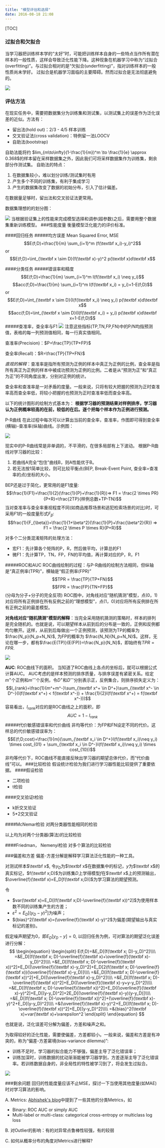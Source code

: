 ```yaml
---
title: "模型评估和选择"
date: 2016-08-18 21:08
---
```


[TOC]

### 过拟合和欠拟合
当学习器把训练样本学的“太好”时，可能把训练样本自身的一些特点当作所有潜在样本的一般性质，这样会导致泛化性能下降。这种现象在机器学习中称为“过拟合(overfitting)”。与过拟合相对的是“欠拟合(underfitting)”，指对训练样本的一般性质尚未学好。
过拟合是机器学习面临的主要障碍。然而过拟合是无法彻底避免的。

![](../static/images/over-under-fitting.png)

### 评估方法
在现实任务中，需要把数据集分为训练集和测试集，以测试集上的误差作为泛化误差的近似。方法有：

- 留出法(hold out)：2/3 - 4/5 样本训练
- 交叉验证法(cross validation)：特例留一法LOOCV
- 自助法(bootstrap)
   
自助法能将约 $lim_{m\to\infty}(1-\frac{1}{m})^m \to \frac{1}{e} \approx 0.368$的样本留在采样数据集之外，因此我们可将采样数据集作为训练集，剩余部分作测试集。
自助法的特点：
1. 在数据集较小，难以划分训练/测试集时有用
2. 产生多个不同的训练集，有利于集成学习
3. 产生的数据集改变了数据的初始分布，引入了估计偏差。

在数据量足够时，留出法和交叉验证法更常用。

数据集理想的的划分图：

![](../static/images/dataset-divide.png)
当根据验证集上的性能来完成模型选择和调参(超参数)之后，需要用整个数据集重新训练模型。
###性能度量
衡量模型泛化能力的评价标准。

####回归任务
#####均方误差
Mean Squared Error, MSE
$$E(f;D)=\frac{1}{m} \sum_{i=1}^m (f(\textbf x_i)-y_i)^2$$
or
$$E(f;D)=\int_{\textbf x \sim D}(f(\textbf x)-y)^2 p(\textbf x)d\textbf x$$

####分类任务
#####错误率和精度
$$E(f;D)=\frac{1}{m} \sum_{i=1}^m I(f(\textbf x_i) \neq y_i)$$
$$acc(f;D)=\frac{1}{m} \sum_{i=1}^m I(f(\textbf x_i) = y_i)=1-E(f;D)$$
or
$$E(f;D)=\int_{\textbf x \sim D}(I(f(\textbf x_i) \neq y_i) p(\textbf x)d\textbf x$$
$$acc(f;D)=\int_{\textbf x \sim D}(I(f(\textbf x_i) = y_i) p(\textbf x)d\textbf x=1-E(f;D)$$
#####查准率，查全率与F1
![](../static/images/classification.png)
注意这些指标(TP,TN,FP,FN)中的P/N均指预测值，表格的每一列预测值相同，每一行真实值相同。

查准率(Precision)：$P=\frac{TP}{TP+FP}$

查全率(Recall)：$R=\frac{TP}{TP+FN}$

*直观的解释*：查准率是指所有预测为正例的样本中真正为正例的比例，查全率是指所有真正为正例的样本中被成功预测为正例的比例。二者是从“预测为正”和“真正为正”的不同角度出发，分别对正例的统计。

查全率和查准率是一对矛盾的度量。一般来说，只将有较大把握的预测为正时查准率高而查全率低，将较小把握的也预测为正时查准率低而查全率高。

以下的统计图形的绘制方式基本为：
**根据学习器的预测结果对样例排序，学习器认为正例概率较高的在前，较低的在后。逐个把每个样本作为正例进行预测。**

P-R曲线
在此过程中每次可以计算出当前的查全率，查准率，作图即可得到查全率(横轴)-查准率(纵轴)曲线。示例图：

![](../static/images/p-r.png)

现实中的P-R曲线常是非单调的，不平滑的，在很多局部有上下波动。
根据P-R曲线对学习器的比较：

1. 若曲线A完全“包住”曲线B，则A性能优于B。
2. 若无法按1简单比较，则可比较平衡点(BEP, Break-Event Point, 查全率=查准率的点)坐标的大小。

BEP还是过于简化，更常用的是F1度量:
$$\frac{1}{F1}=\frac{1}{2}(\frac{1}{P}+\frac{1}{R})=>
F1 = \frac{2 \times PR}{P+R}=\frac{2TP}{样例总数+TP-TN}$$
当对查准率与查全率重视程度不同(如商品推荐场景和逃犯检索场景的对比)时，可采用$F1$的一般度量形式$F_{\beta}$:
$$frac{1}{F_{\beta}}=\frac{1}{1+\beta^2}(\frac{1}{P}+\frac{\beta^2}{R}) => F1 = \frac{2 \times P \times R}{P+R}$$

对多个二分类混淆矩阵的处理方法：

- 宏F1：先计算各个矩阵的P，R，然后做平均，计算总的F1
- 微F1：先计算TP，TN，FP，FN的平均值，再计算对应的P，R，F1

#####ROC和AUC
ROC曲线绘制的过程：与P-R曲线的绘制方法相同，但纵轴是“真正例率(TPR)”，横轴是“假正例率(FPR)”
$$TPR = \frac{TP}{TP+FN}$$
$$FPR = \frac{FP}{TN+FP}$$ 
(分母为分子+分子的完全反项)
ROC图中，对角线对应“随机猜测”模型，点(0，1)对应将所有正例排在所有反例之前的“理想模型”，点(1，0)对应将所有反例排在所有正例之前的最差模型。

**对角线对应“随机猜测”模型的解释**：当完全采用随机猜测的策略时，样本的排列是完全随机的。也就是说，可以期望样本从前到后的分布是一致的，正例和反例都均匀散开。这样，从前到后每做出一个正例预测，该预测为TP的概率为$\frac{N_p}{N_p+N_N}$, 为FP的概率为
$\frac{N_N}{N_p+N_N}$。这样，无论在哪一步，都有$\frac{E(TP)}{E(FP)}=\frac{N_p}{N_N}$，即始终有$TPR=FPR$.

![](../static/images/ROC-AUC.png)

**AUC**: ROC曲线下的面积。
 当知道了ROC曲线上各点的坐标后，就可以根据公式计算AUC。
 AUC考虑的是样本预测的排序质量，与排序误差有紧密关系。给定$m^+$个正例和$m^—$个反例，令$D^+$和$D^—$分别表示正，反例集合，则排序损失定义为：
 $$l_{rank}=\frac{1}{m^+m^-}\sum_{\textbf x^+ \in D^+}\sum_{\textbf x^- \in D^-}(I(f(\textbf x^+) < f(\textbf x^-)) + \frac{1}{2}I(f(\textbf x^+) = f(\textbf x^-)))$$
容易看出，$l_{rank}$对应的是ROC曲线之上的面积，即
$$AUC=1-l_{rank}$$
#####代价敏感错误率和代价曲线
非均等代价：为FP和FN设定不同的代价。这样总的代价敏感错误率为：
$$E(f;D;cost)=\frac{1}{m}(\sum_{\textbf x_i \in D^+}I(f(\textbf x_i)\neq y_i) \times cost_{01} + \sum_{\textbf x_i \in D^-}I(f(\textbf x_i)\neq y_i) \times cost_{10})$$
非均等代价下，ROC曲线不能直接反映出学习器的期望总体代价，而“代价曲线”可以。
###比较检验
假设统计检验为我们进行学习器性能比较提供了重要依据。
####假设检验
- 二项检验
- t检验

####交叉验证t检验
- k折交叉验证
- 5*2交叉验证

####McNemar检验 
对两分类器性能相同的检验

以上均为对两个分类器(算法)的比较检验

####Friedman， Nemenyi检验
对多个算法的比较检验

###偏差和方差
偏差-方差分解是解释学习算法泛化性能的一种工具。

对测试样本$\textbf x$, 令$y_D$为$\textbf x$在数据集中的标记，$y$为$\textbf x$的真实标记，$f(\textbf x;D)$为训练集$D$上学得模型$f$在$\textbf x$上的预测输出，$\overline{f}(\textbf x)=E_D[f(\textbf x;D)]$为学习算法的期望预测。

令

- $var(\textbf x)=E_D[(f(\textbf x;D)-\overline{f}(\textbf x))^2]$为使用样本数不同的训练集产生的方差；
- $\varepsilon^2=E_D[(y_D-y)^2]$为噪声；
- ${bias}^2(\textbf x)=(\overline{f}(\textbf x)-y)^2$为偏差(期望输出与真实标记的差别)。

假定噪声期望为0，即$E_D[y_D-y]=0$, 以回归任务为例，可对算法的期望泛化误差进行分解：
$$
\begin{equation}
\begin{split}
E(f;D)=&E_D[(f(\textbf x; D)-y_D)^2]\\\\ 
=&E_D[(f(\textbf x; D)-\overline{f}(\textbf x)+\overline{f}(\textbf x)-y_D)^2]\\\\ 
=&E_D[(f(\textbf x; D)-\overline{f}(\textbf x))^2]+E_D((\overline{f}(\textbf x)-y_D)^2]+E_D[2(f(\textbf x; D)-\overline{f}(\textbf x))(\overline{f}(\textbf x)-y_D)]\\\\
=&E_D[(f(\textbf x; D)-\overline{f}(\textbf x))^2]+E_D((\overline{f}(\textbf x)-y_D)^2]\\\\
=&E_D[(f(\textbf x; D)-\overline{f}(\textbf x))^2]+E_D((\overline{f}(\textbf x)-y+y-y_D)^2]\\\\
=&E_D[(f(\textbf x; D)-\overline{f}(\textbf x))^2]+E_D((\overline{f}(\textbf x)-y)^2]+E_D[(y-y_D)^2]+2E_D[(\overline{f}(\textbf x)-y)(y-y_D)]\\\\
=&E_D[(f(\textbf x; D)-\overline{f}(\textbf x))^2]+(\overline{f}(\textbf x)-y)^2+E_D[(y-y_D)^2]\\\\
=&(\overline{f}(\textbf x)-y)^2+E_D[(f(\textbf x; D)-\overline{f}(\textbf x))^2]+E_D[(y-y_D)^2]\\\\
=&{bias}^2(\textbf x)+var(\textbf x)+\varepsilon^2
\end{split}
\end{equation}
$$

也就是说，泛化误差可分解为偏差，方差和噪声之和。

为取得较好的泛化性能，需要使偏差，方差都较小。一般来说，偏差和方差是有冲突的，称为“偏差-方差窘境(bias-variance dilemma)”:

- 训练不足时，学习器的拟合能力不够强，偏差主导了泛化错误率；
- 训练加深时，训练数据的扰动渐渐能被学习器学到，方差逐渐主导了泛化错误率。若训练数据自身的，非全局性的特性被学习到了，将会发生过拟合。

![](../static/images/bias-variance.png)

###剩余问题
回归的性能度量应该不止MSE，探讨一下当使用其他度量(如MAE)时对学习算法的影响。

A. Metrics: [Abhishek's blog](http://blog.kaggle.com/2016/07/21/approaching-almost-any-machine-learning-problem-abhishek-thakur/)中提到了一些其他的分类Metrics，如

-  Binary: ROC AUC or simply AUC
-  Multi-label or multi-class: categorical cross-entropy or multiclass log loss

B. 对Outlier的影响：有的对异常点鲁棒性较强，有的较弱

C. 如何从概率分布的角度对Metrics进行解释?